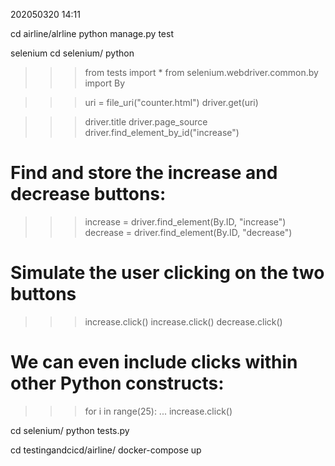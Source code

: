202050320 14:11

cd airline/alrline
python manage.py test

selenium
cd selenium/
python
>>> from tests import *
>>> from selenium.webdriver.common.by import By

>>> uri = file_uri("counter.html")
>>> driver.get(uri)

>>> driver.title
>>> driver.page_source
>>> driver.find_element_by_id("increase")

# Find and store the increase and decrease buttons:
>>> increase = driver.find_element(By.ID, "increase")
>>> decrease = driver.find_element(By.ID, "decrease")

# Simulate the user clicking on the two buttons
>>> increase.click()
>>> increase.click()
>>> decrease.click()

# We can even include clicks within other Python constructs:
>>> for i in range(25):
...     increase.click()


cd selenium/
python tests.py

cd testingandcicd/airline/
docker-compose up
